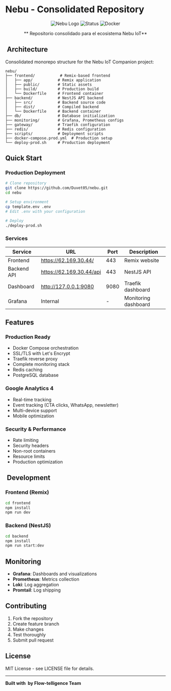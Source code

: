 #  Nebu - Consolidated Repository

<div align="center">

![Nebu Logo](https://img.shields.io/badge/Nebu-IoT%20Companion-blue)
![Status](https://img.shields.io/badge/Status-Production%20Ready-green)
![Docker](https://img.shields.io/badge/Docker-Compose-blue)

** Repositorio consolidado para el ecosistema Nebu IoT**

</div>

## ️ Architecture

Consolidated monorepo structure for the Nebu IoT Companion project:

```
nebu/
├── frontend/           # Remix-based frontend
│   ├── app/           # Remix application
│   ├── public/        # Static assets
│   ├── build/         # Production build
│   └── Dockerfile     # Frontend container
├── backend/           # NestJS API backend  
│   ├── src/           # Backend source code
│   ├── dist/          # Compiled backend
│   └── Dockerfile     # Backend container
├── db/                # Database initialization
├── monitoring/        # Grafana, Prometheus configs
├── gateway/           # Traefik configuration
├── redis/             # Redis configuration
├── scripts/           # Deployment scripts
├── docker-compose.prod.yml  # Production setup
└── deploy-prod.sh     # Production deployment
```

##  Quick Start

### Production Deployment

```bash
# Clone repository
git clone https://github.com/Duvet05/nebu.git
cd nebu

# Setup environment
cp template.env .env
# Edit .env with your configuration

# Deploy
./deploy-prod.sh
```

### Services

| Service | URL | Port | Description |
|---------|-----|------|-------------|
| Frontend | https://62.169.30.44/ | 443 | Remix website |
| Backend API | https://62.169.30.44/api | 443 | NestJS API |
| Dashboard | http://127.0.0.1:9080 | 9080 | Traefik dashboard |
| Grafana | Internal | - | Monitoring dashboard |

##  Features

### Production Ready
-  Docker Compose orchestration
-  SSL/TLS with Let's Encrypt
-  Traefik reverse proxy
-  Complete monitoring stack
-  Redis caching
-  PostgreSQL database

### Google Analytics 4
-  Real-time tracking
-  Event tracking (CTA clicks, WhatsApp, newsletter)
-  Multi-device support
-  Mobile optimization

### Security & Performance
-  Rate limiting
-  Security headers
-  Non-root containers
-  Resource limits
-  Production optimization

## ️ Development

### Frontend (Remix)
```bash
cd frontend
npm install
npm run dev
```

### Backend (NestJS)  
```bash
cd backend
npm install
npm run start:dev
```

##  Monitoring

- **Grafana**: Dashboards and visualizations
- **Prometheus**: Metrics collection  
- **Loki**: Log aggregation
- **Promtail**: Log shipping

##  Contributing

1. Fork the repository
2. Create feature branch
3. Make changes
4. Test thoroughly
5. Submit pull request

##  License

MIT License - see LICENSE file for details.

---

**Built with ️ by Flow-telligence Team**

